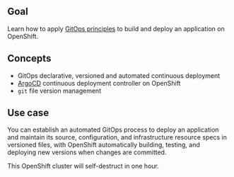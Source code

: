 ## Goal

Learn how to apply [GitOps principles][gitops-openshift-intro] to build and deploy an application on OpenShift.

## Concepts

* GitOps declarative, versioned and automated continuous deployment
* [ArgoCD][argocd] continuous deployment controller on OpenShift
* `git` file version management

## Use case

You can establish an automated GitOps process to deploy an application and maintain its source, configuration, and infrastructure resource specs in versioned files, with OpenShift automatically building, testing, and deploying new versions when changes are committed.

This OpenShift cluster will self-destruct in one hour.

[argocd]: https://argoproj.github.io/argo-cd/
[gitops-openshift-intro]: https://blog.openshift.com/introduction-to-gitops-with-openshift/ "Introduction to GitOps with OpenShift"
